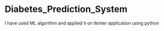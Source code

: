 # Diabetes_Prediction_System
I have used ML algorithm and applied it on tkinter application using python
